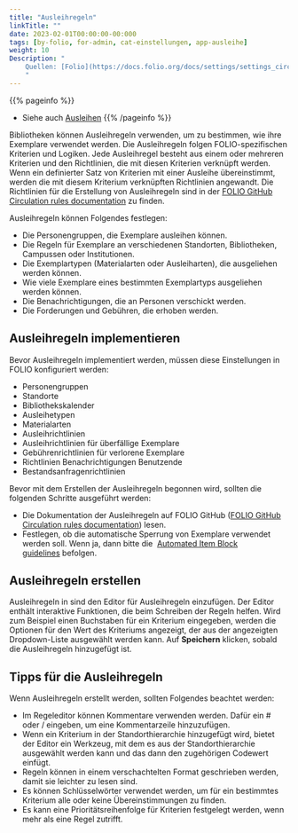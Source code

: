 ```yaml
---
title: "Ausleihregeln"
linkTitle: ""
date: 2023-02-01T00:00:00-00:000
tags: [by-folio, for-admin, cat-einstellungen, app-ausleihe]
weight: 10
Description: "
    Quellen: [Folio](https://docs.folio.org/docs/settings/settings_circulation/settings_circulation/#settings--circulation--circulation-rules ) & [GBV](https://info.gbv.de/display/FOLIOGBVEXTERN/Einstellungen+(Ausleihe):+Ausleihregeln)
    "
---
```


{{% pageinfo %}}
* Siehe auch [Ausleihen](https://info.gbv.de/display/FOLIOGBVEXTERN/Ausleihen)
{{% /pageinfo %}}

Bibliotheken können Ausleihregeln verwenden, um zu bestimmen, wie ihre Exemplare verwendet werden. Die Ausleihregeln folgen FOLIO-spezifischen Kriterien und Logiken. Jede Ausleihregel besteht aus einem oder mehreren Kriterien und den Richtlinien, die mit diesen Kriterien verknüpft werden. Wenn ein definierter Satz von Kriterien mit einer Ausleihe übereinstimmt, werden die mit diesem Kriterium verknüpften Richtlinien angewandt. Die Richtlinien für die Erstellung von Ausleihregeln sind in der [FOLIO GitHub Circulation rules documentation](https://github.com/folio-org/mod-circulation/blob/master/doc/circulationrules.md) zu finden.

Ausleihregeln können Folgendes festlegen:

* Die Personengruppen, die Exemplare ausleihen können.
* Die Regeln für Exemplare an verschiedenen Standorten, Bibliotheken, Campussen oder Institutionen.
* Die Exemplartypen (Materialarten oder Ausleiharten), die ausgeliehen werden können.
* Wie viele Exemplare eines bestimmten Exemplartyps ausgeliehen werden können.
* Die Benachrichtigungen, die an Personen verschickt werden.
* Die Forderungen und Gebühren, die erhoben werden.

## Ausleihregeln implementieren

Bevor Ausleihregeln implementiert werden, müssen diese Einstellungen in FOLIO konfiguriert werden:

* Personengruppen
* Standorte
* Bibliothekskalender
* Ausleihetypen
* Materialarten
* Ausleihrichtlinien
* Ausleihrichtlinien für überfällige Exemplare
* Gebührenrichtlinien für verlorene Exemplare
* Richtlinien Benachrichtigungen Benutzende
* Bestandsanfragenrichtlinien

Bevor mit dem Erstellen der Ausleihregeln begonnen wird, sollten die folgenden Schritte ausgeführt werden:

* Die Dokumentation der Ausleihregeln auf FOLIO GitHub ([FOLIO GitHub Circulation rules documentation](https://github.com/folio-org/mod-circulation/blob/master/doc/circulationrules.md)) lesen.
* Festlegen, ob die automatische Sperrung von Exemplare verwendet werden soll. Wenn ja, dann bitte die  [Automated Item Block guidelines](https://wiki.folio.org/display/FOLIOtips/Implementing+Automated+Item+Blocks) befolgen.

## Ausleihregeln erstellen

Ausleihregeln in sind den Editor für Ausleihregeln einzufügen. Der Editor enthält interaktive Funktionen, die beim Schreiben der Regeln helfen. Wird zum Beispiel einen Buchstaben für ein Kriterium eingegeben, werden die Optionen für den Wert des Kriteriums angezeigt, der aus der angezeigten Dropdown-Liste ausgewählt werden kann. Auf **Speichern** klicken, sobald die Ausleihregeln hinzugefügt ist.

## Tipps für die Ausleihregeln

Wenn Ausleihregeln erstellt werden, sollten Folgendes beachtet werden:

* Im Regeleditor können Kommentare verwenden werden. Dafür ein # oder / eingeben, um eine Kommentarzeile hinzuzufügen.
* Wenn ein Kriterium in der Standorthierarchie hinzugefügt wird, bietet der Editor ein Werkzeug, mit dem es aus der Standorthierarchie ausgewählt werden kann und das dann den zugehörigen Codewert einfügt.
* Regeln können in einem verschachtelten Format geschrieben werden, damit sie leichter zu lesen sind.
* Es können Schlüsselwörter verwendet werden, um für ein bestimmtes Kriterium alle oder keine Übereinstimmungen zu finden.
* Es kann eine Prioritätsreihenfolge für Kriterien festgelegt werden, wenn mehr als eine Regel zutrifft.
